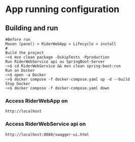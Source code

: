 # App running configuration

## Building and run
    #Before run 
    Maven (panel) > RiderWebApp > Lifecycle > install
    #
    Build the project
    ~>$ mvn clean package -DskipTests -Pproduction
    Run RiderWebService api as SpringBoot-Server
    ~>$ cd RiderWebService && mvn clean spring-boot:run
    Run on Docker
    ~>$ open -a Docker
    ~>$ docker compose -f docker-compose.yaml up -d --build
    Stop Docker
    ~>$ docker compose -f docker-compose.yaml down
    
### Access RiderWebApp on 
    http://localhost
### Access RiderWebService api on 
    http://localhost:8080/swagger-ui.html


